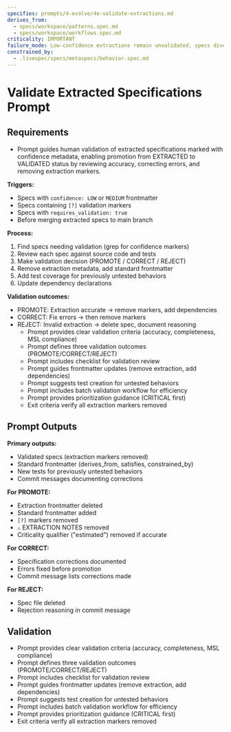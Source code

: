 ```yaml
---
specifies: prompts/4-evolve/4e-validate-extractions.md
derives_from:
  - specs/workspace/patterns.spec.md
  - specs/workspace/workflows.spec.md
criticality: IMPORTANT
failure_mode: Low-confidence extractions remain unvalidated, specs diverge from implementation reality, extraction errors propagate
constrained_by:
  - .livespec/specs/metaspecs/behavior.spec.md
---
```


# Validate Extracted Specifications Prompt

## Requirements
- Prompt guides human validation of extracted specifications marked with confidence metadata, enabling promotion from EXTRACTED to VALIDATED status by reviewing accuracy, correcting errors, and removing extraction markers.

**Triggers:**
- Specs with `confidence: LOW` or `MEDIUM` frontmatter
- Specs containing `[?]` validation markers
- Specs with `requires_validation: true`
- Before merging extracted specs to main branch

**Process:**
1. Find specs needing validation (grep for confidence markers)
2. Review each spec against source code and tests
3. Make validation decision (PROMOTE / CORRECT / REJECT)
4. Remove extraction metadata, add standard frontmatter
5. Add test coverage for previously untested behaviors
6. Update dependency declarations

**Validation outcomes:**
- PROMOTE: Extraction accurate → remove markers, add dependencies
- CORRECT: Fix errors → then remove markers
- REJECT: Invalid extraction → delete spec, document reasoning
  - Prompt provides clear validation criteria (accuracy, completeness, MSL compliance)
  - Prompt defines three validation outcomes (PROMOTE/CORRECT/REJECT)
  - Prompt includes checklist for validation review
  - Prompt guides frontmatter updates (remove extraction, add dependencies)
  - Prompt suggests test creation for untested behaviors
  - Prompt includes batch validation workflow for efficiency
  - Prompt provides prioritization guidance (CRITICAL first)
  - Exit criteria verify all extraction markers removed

## Prompt Outputs

**Primary outputs:**
- Validated specs (extraction markers removed)
- Standard frontmatter (derives_from, satisfies, constrained_by)
- New tests for previously untested behaviors
- Commit messages documenting corrections

**For PROMOTE:**
- Extraction frontmatter deleted
- Standard frontmatter added
- `[?]` markers removed
- `⚠️` EXTRACTION NOTES removed
- Criticality qualifier ("estimated") removed if accurate

**For CORRECT:**
- Specification corrections documented
- Errors fixed before promotion
- Commit message lists corrections made

**For REJECT:**
- Spec file deleted
- Rejection reasoning in commit message

## Validation

- Prompt provides clear validation criteria (accuracy, completeness, MSL compliance)
- Prompt defines three validation outcomes (PROMOTE/CORRECT/REJECT)
- Prompt includes checklist for validation review
- Prompt guides frontmatter updates (remove extraction, add dependencies)
- Prompt suggests test creation for untested behaviors
- Prompt includes batch validation workflow for efficiency
- Prompt provides prioritization guidance (CRITICAL first)
- Exit criteria verify all extraction markers removed
